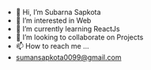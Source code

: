- 👋 Hi, I’m Subarna Sapkota
- 👀 I’m interested in Web
- 🌱 I’m currently learning ReactJs
- 💞️ I’m looking to collaborate on Projects
- 📫 How to reach me ...
- sumansapkota0099@gmail.com
  
